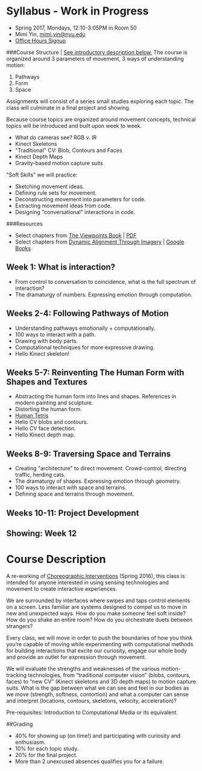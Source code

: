 # Syllabus - Work in Progress

- Spring 2017, Mondays, 12:10-3:05PM in Room 50
- Mimi Yin, mimi.yin@nyu.edu
- [Office Hours Signup](https://itp.nyu.edu/inwiki/Signup/Mimi)

###Course Structure | [See introductory description below.](#course-description)
The course is organized around 3 parameters of movement, 3 ways of understanding motion: 
   1. Pathways
   2. Form
   3. Space 
   
Assignments will consist of a series small studies exploring each topic. The class will culminate in a final project and showing.

Because course topics are organized around movement concepts, technical topics will be introduced and built upon week to week. 
- What do cameras see? RGB v. IR
- Kinect Skeletons
- "Traditional" CV: Blob, Contours and Faces
- Kinect Depth Maps
- Gravity-based motion capture suits

"Soft Skills" we will practice:
- Sketching movement ideas.
- Defining rule sets for movement.
- Deconstructing movement into parameters for code.
- Extracting movement ideas from code.
- Designing "conversational" interactions in code.

###Resources
- Select chapters from [The Viewpoints Book](http://www.amazon.com/The-Viewpoints-Book-Practical-Composition/dp/1559362413) | [PDF](http://www.bam.org/media/4813887/anne-bogart-and-tina-landau-the-viewpoints-book.pdf)
- Select chapters from [Dynamic Alignment Through Imagery](http://www.amazon.com/Dynamic-Alignment-Through-Imagery-Edition/dp/0736067892) | [Google Books](https://books.google.com/books?id=CBwV_g8DhEMC&lpg=PA2&ots=nRQ2JS3SWv&dq=dynamic%20alignment%20chapters&pg=PP1#v=onepage&q&f=false)

## Week 1: What is interaction?
- From control to conversation to coincidence, what is the full spectrum of interaction?
- The dramaturgy of numbers. Expressing emotion through computation.

## Weeks 2-4: Following Pathways of Motion
- Understanding pathways emotionally + computationally.
- 100 ways to interact with a path.
- Drawing with body parts.
- Computational techniques for more expressive drawing.
- Hello Kinect skeleton!

## Weeks 5-7: Reinventing The Human Form with Shapes and Textures
- Abstracting the human form into lines and shapes. References in modern painting and sculpture.
- Distorting the human form.
- [Human Tetris](https://www.youtube.com/watch?v=EAP03tnG9WE)
- Hello CV blobs and contours.
- Hello CV face detection.
- Hello Kinect depth map.

## Weeks 8-9: Traversing Space and Terrains
- Creating "architecture" to direct movement. Crowd-control, directing traffic, herding cats.
- The dramaturgy of shapes. Expressing emotion through geometry.
- 100 ways to interact with space and terrains.
- Defining space and terrains through movement.

## Weeks 10-11: Project Development
## Showing: Week 12

# Course Description
A re-working of [Choreographic Interventions](https://github.com/mimiyin/Choreographic-Interventions) (Spring 2016), this class is intended for anyone interested in using sensing technologies and movement to create interactive experiences.

We are surrounded by interfaces where swipes and taps control elements on a screen. Less familiar are systems designed to compel us to move in new and unexpected ways. How do you make someone feel soft inside? How do you shake an entire room? How do you orchestrate duets between strangers?

Every class, we will move in order to push the boundaries of how you think you’re capable of moving while experimenting with computational methods for building interactions that excite our curiosity, engage our whole body and provide an outlet for expression through movement.

We will evaluate the strengths and weaknesses of the various motion-tracking technologies, from “traditional computer vision” (blobs, contours, faces) to “new CV” (Kinect skeletons and 3D depth maps) to motion capture suits. What is the gap between what we can see and feel in our bodies as we move (strength, softness, contortion) and what a computer can sense and interpret (locations, contours, skeletons, velocity, acceleration)?

Pre-requisites: Introduction to Computational Media or its equivalent.

##Grading
- 40% for showing up (on time!) and participating with curiosity and enthusiasm.
- 10% for each topic study.
- 20% for the final project.
- More than 2 unexcused absences qualifies you for a failure.

